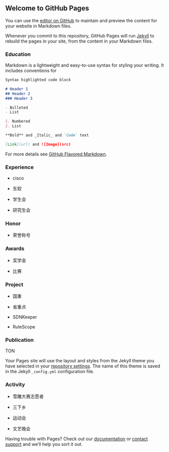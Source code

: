 ## Welcome to GitHub Pages

You can use the [editor on GitHub](https://github.com/lxv458/lengxue.github.io/edit/master/index.md) to maintain and preview the content for your website in Markdown files.

Whenever you commit to this repository, GitHub Pages will run [Jekyll](https://jekyllrb.com/) to rebuild the pages in your site, from the content in your Markdown files.

### Education

Markdown is a lightweight and easy-to-use syntax for styling your writing. It includes conventions for

```markdown
Syntax highlighted code block

# Header 1
## Header 2
### Header 3

- Bulleted
- List

1. Numbered
2. List

**Bold** and _Italic_ and `Code` text

[Link](url) and ![Image](src)
```

For more details see [GitHub Flavored Markdown](https://guides.github.com/features/mastering-markdown/).

### Experience
  * cisco

  * 东软

  * 学生会

  * 研究生会

### Honor
  * 荣誉称号
  
### Awards
  * 奖学金

  * 比赛

### Project
  * 国重

  * 省重点

  * SDNKeeper

  * RuleScope
 
### Publication
  TON

Your Pages site will use the layout and styles from the Jekyll theme you have selected in your [repository settings](https://github.com/lxv458/lengxue.github.io/settings). The name of this theme is saved in the Jekyll `_config.yml` configuration file.

### Activity
  * 雪雕大赛志愿者

  * 三下乡

  * 运动会

  * 文艺晚会
 
Having trouble with Pages? Check out our [documentation](https://help.github.com/categories/github-pages-basics/) or [contact support](https://github.com/contact) and we’ll help you sort it out.
